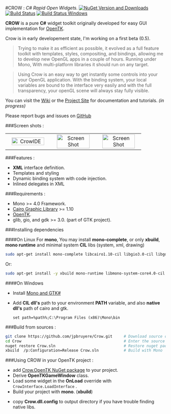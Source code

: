 #CROW :  _C# Rapid Open Widgets._
[![NuGet Version and Downloads](https://buildstats.info/nuget/Crow.OpenTK)](https://www.nuget.org/packages/Crow.OpenTK) [![Build Status](https://travis-ci.org/jpbruyere/Crow.svg?branch=master)](https://travis-ci.org/jpbruyere/Crow) [![Build Status Windows](https://ci.appveyor.com/api/projects/status/j387lo59vnov8jbc?svg=true)](https://ci.appveyor.com/project/jpbruyere/Crow)

**CROW** is a pure **C#** widget toolkit originally developed for easy GUI implementation for [OpenTK](http://opentk.github.io/).

Crow is in early developement state, I'm working on a first beta (0.5).

> Trying to make it as efficient as possible, it evolved as a full feature toolkit with templates, styles, compositing,  and bindings, allowing me to develop new OpenGL apps in a couple of hours.
Running under Mono, With multi-platform libraries it should run on any target.

> Using Crow is an easy way to get instantly some controls into your your OpenGL application. With the binding system, your local variables are bound to the interface very easily and with the full transparency, your openGL scene will always stay fully visible.

You can visit the [Wiki](https://github.com/jpbruyere/Crow/wiki) or the [Project Site](https://jpbruyere.github.io/Crow/) for documentation and tutorials. _(in progress)_

Please report bugs and issues on [GitHub](https://github.com/jpbruyere/Crow/issues)

###Screen shots :

<table width="100%">
  <tr>
    <td width="30%" align="center"><img src="https://jpbruyere.github.io/Crow/images/screenshot5.png" alt="CrowIDE" width="90%"/></td>
    <td width="30%" align="center"><img src="https://jpbruyere.github.io/Crow/images/screenshot4.png" alt="Screen Shot" width="90%" /> </td>
    <td width="30%" align="center"><img src="https://jpbruyere.github.io/Crow/images/screenshot3.png" alt="Screen Shot" width="90%"/> </td>
  </tr>
</table>

###Features :
- **XML** interface definition.
- Templates and styling
- Dynamic binding system with code injection.
- Inlined delegates in XML

###Requirements :
- Mono >= 4.0 Framework. 
- [Cairo Graphic Library](https://cairographics.org/) >= 1.10 
- [OpenTK](http://opentk.github.io/).
- glib, gio, and gdk >= 3.0. (part of GTK project).

###Installing dependencies

####On Linux
For **mono**, You may install **mono-complete**, or only **xbuild**, **mono runtime** and minimal system **CIL** libs (system, xml, drawing)
```bash
sudo apt-get install mono-complete libcairo1.10-cil libgio3.0-cil libgdk3.0-cil libglib3.0-cil
```
Or:
```bash
sudo apt-get install -y xbuild mono-runtime libmono-system-core4.0-cil libmono-system-xml4.0-cil libmono-system-drawing4.0-cil libcairo1.10-cil libgio3.0-cil libgdk3.0-cil libglib3.0-cil
```
####On Windows
- Install [Mono and GTK#](http://www.mono-project.com/download/#download-win)
- Add **CIL dll's** path to your environment **PATH** variable, and also **native dll's** path of cairo and gtk.

    `set path=%path%;C:\Program Files (x86)\Mono\bin`

###Build from sources :
```bash
git clone https://github.com/jpbruyere/Crow.git   	# Download source code from github
cd Crow	                                    		# Enter the source directory
nuget restore Crow.sln								# Restore nuget packages
xbuild  /p:Configuration=Release Crow.sln			# Build with Mono 
```
###Using CROW in your OpenTK project :
* add [Crow.OpenTK NuGet package](https://www.nuget.org/packages/Crow.OpenTK/) to your project.
* Derive **OpenTKGameWindow** class.
* Load some widget in the **OnLoad** override with `CrowInterface.LoadInterface` .
* Build your project with **mono**. (**xbuild**)
- copy **Crow.dll.config** to output directory if you have trouble finding native libs.
